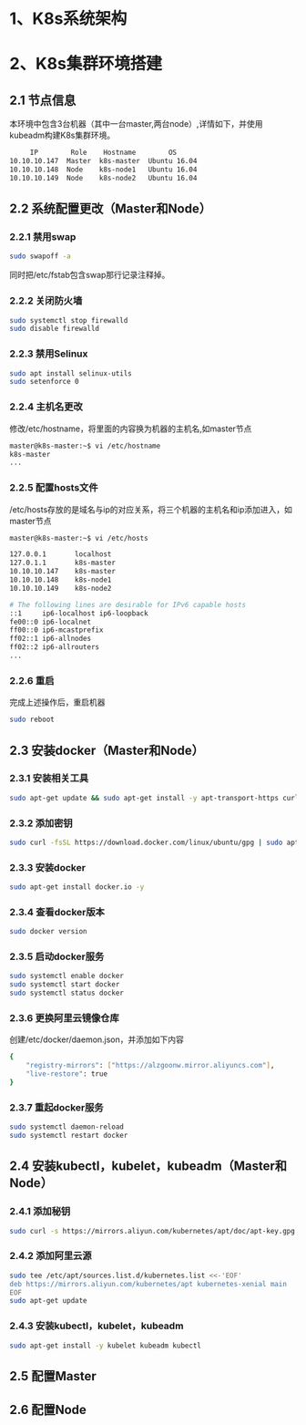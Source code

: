# 1、K8s系统架构


# 2、K8s集群环境搭建

## 2.1 节点信息

本环境中包含3台机器（其中一台master,两台node）,详情如下，并使用kubeadm构建K8s集群环境。

```bash
     IP        Role    Hostname        OS  
10.10.10.147  Master  k8s-master  Ubuntu 16.04
10.10.10.148  Node    k8s-node1   Ubuntu 16.04
10.10.10.149  Node    k8s-node2   Ubuntu 16.04
```
## 2.2 系统配置更改（Master和Node）

### 2.2.1 禁用swap
```bash
sudo swapoff -a
```
同时把/etc/fstab包含swap那行记录注释掉。

### 2.2.2 关闭防火墙
```bash
sudo systemctl stop firewalld
sudo disable firewalld
```

### 2.2.3 禁用Selinux
```bash
sudo apt install selinux-utils
sudo setenforce 0
```

### 2.2.4 主机名更改

修改/etc/hostname，将里面的内容换为机器的主机名,如master节点
```bash
master@k8s-master:~$ vi /etc/hostname 
k8s-master
...
```

### 2.2.5 配置hosts文件

/etc/hosts存放的是域名与ip的对应关系，将三个机器的主机名和ip添加进入，如master节点
```bash
master@k8s-master:~$ vi /etc/hosts

127.0.0.1       localhost
127.0.1.1       k8s-master
10.10.10.147    k8s-master
10.10.10.148    k8s-node1
10.10.10.149    k8s-node2

# The following lines are desirable for IPv6 capable hosts
::1     ip6-localhost ip6-loopback
fe00::0 ip6-localnet
ff00::0 ip6-mcastprefix
ff02::1 ip6-allnodes
ff02::2 ip6-allrouters
...        
```

### 2.2.6 重启

完成上述操作后，重启机器

```bash
sudo reboot 
```

## 2.3 安装docker（Master和Node）

### 2.3.1 安装相关工具

```bash
sudo apt-get update && sudo apt-get install -y apt-transport-https curl
```

### 2.3.2 添加密钥

```bash
sudo curl -fsSL https://download.docker.com/linux/ubuntu/gpg | sudo apt-key add -
```

### 2.3.3 安装docker

```bash
sudo apt-get install docker.io -y
```

### 2.3.4 查看docker版本

```bash
sudo docker version
```

### 2.3.5 启动docker服务

```bash
sudo systemctl enable docker
sudo systemctl start docker
sudo systemctl status docker
```

### 2.3.6 更换阿里云镜像仓库

创建/etc/docker/daemon.json，并添加如下内容
```bash
{
    "registry-mirrors": ["https://alzgoonw.mirror.aliyuncs.com"],
    "live-restore": true
}
```

### 2.3.7 重起docker服务

```bash
sudo systemctl daemon-reload
sudo systemctl restart docker
```

## 2.4 安装kubectl，kubelet，kubeadm（Master和Node）

### 2.4.1 添加秘钥
```bash
sudo curl -s https://mirrors.aliyun.com/kubernetes/apt/doc/apt-key.gpg | sudo apt-key add -
```
### 2.4.2 添加阿里云源
```bash
sudo tee /etc/apt/sources.list.d/kubernetes.list <<-'EOF'
deb https://mirrors.aliyun.com/kubernetes/apt kubernetes-xenial main
EOF
sudo apt-get update
```
### 2.4.3 安装kubectl，kubelet，kubeadm
```bash
sudo apt-get install -y kubelet kubeadm kubectl
```

## 2.5 配置Master



## 2.6 配置Node






